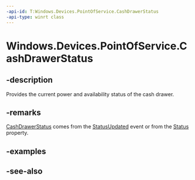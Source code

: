 ```yaml
---
-api-id: T:Windows.Devices.PointOfService.CashDrawerStatus
-api-type: winrt class
---
```


<!-- Class syntax.
public class CashDrawerStatus : Windows.Devices.PointOfService.ICashDrawerStatus
-->

# Windows.Devices.PointOfService.CashDrawerStatus

## -description
Provides the current power and availability status of the cash drawer.

## -remarks
[CashDrawerStatus](cashdrawerstatus.md) comes from the [StatusUpdated](cashdrawer_statusupdated.md) event or from the [Status](cashdrawer_status.md) property.

## -examples

## -see-also
